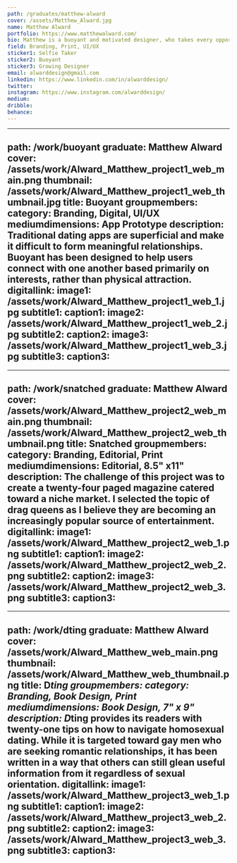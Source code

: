 ```yaml
---
path: /graduates/matthew-alward
cover: /assets/Matthew_Alward.jpg
name: Matthew Alward
portfolio: https://www.matthewalward.com/
bio: Matthew is a buoyant and motivated designer, who takes every opportunity he can to learn and further develop his skills. He entered into this program with a background in the visual arts and very little knowledge of what being a designer truly meant. However, over these past four years, he has grown immensely, both in terms of technical skill and in his design thinking abilities. He’s discovered that design is not just about the final product, but also the in-depth research and exploration it takes to get there. His approach to design has always been highly focused on simplicity and cleanliness. He believes that the simpler a project is able to be, the more effective it is at reaching its audience. However, it is also important that there is rational thought behind every aspect that is utilized.
field: Branding, Print, UI/UX
sticker1: Selfie Taker
sticker2: Buoyant
sticker3: Growing Designer
email: alwarddesign@gmail.com
linkedin: https://www.linkedin.com/in/alwarddesign/
twitter:
instagram: https://www.instagram.com/alwarddesign/
medium: 
dribble:
behance:
---
```


---
path: /work/buoyant
graduate: Matthew Alward
cover: /assets/work/Alward_Matthew_project1_web_main.png
thumbnail: /assets/work/Alward_Matthew_project1_web_thumbnail.jpg
title: Buoyant
groupmembers:
category: Branding, Digital, UI/UX
mediumdimensions: App Prototype
description: Traditional dating apps are superficial and make it difficult to form meaningful relationships. Buoyant has been designed to help users connect with one another based primarily on interests, rather than physical attraction.
digitallink:
image1: /assets/work/Alward_Matthew_project1_web_1.jpg
subtitle1:
caption1:
image2: /assets/work/Alward_Matthew_project1_web_2.jpg
subtitle2:
caption2:
image3: /assets/work/Alward_Matthew_project1_web_3.jpg
subtitle3:
caption3:
---

---
path: /work/snatched
graduate: Matthew Alward
cover: /assets/work/Alward_Matthew_project2_web_main.png
thumbnail: /assets/work/Alward_Matthew_project2_web_thumbnail.png
title: Snatched
groupmembers:
category: Branding, Editorial, Print
mediumdimensions: Editorial, 8.5" x11"
description: The challenge of this project was to create a twenty-four paged magazine catered toward a niche market. I selected the topic of drag queens as I believe they are becoming an increasingly popular source of entertainment.
digitallink:
image1: /assets/work/Alward_Matthew_project2_web_1.png
subtitle1:
caption1:
image2: /assets/work/Alward_Matthew_project2_web_2.png
subtitle2:
caption2:
image3: /assets/work/Alward_Matthew_project2_web_3.png
subtitle3:
caption3:
---

---
path: /work/dting
graduate: Matthew Alward
cover: /assets/work/Alward_Matthew_web_main.png
thumbnail: /assets/work/Alward_Matthew_web_thumbnail.png
title: D*ting
groupmembers:
category: Branding, Book Design, Print
mediumdimensions: Book Design, 7" x 9"
description: D*ting provides its readers with twenty-one tips on how to navigate homosexual dating. While it is targeted toward gay men who are seeking romantic relationships, it has been written in a way that others can still glean useful information from it regardless of sexual orientation.
digitallink: 
image1: /assets/work/Alward_Matthew_project3_web_1.png
subtitle1:
caption1:
image2: /assets/work/Alward_Matthew_project3_web_2.png
subtitle2:
caption2:
image3: /assets/work/Alward_Matthew_project3_web_3.png
subtitle3:
caption3:
---
